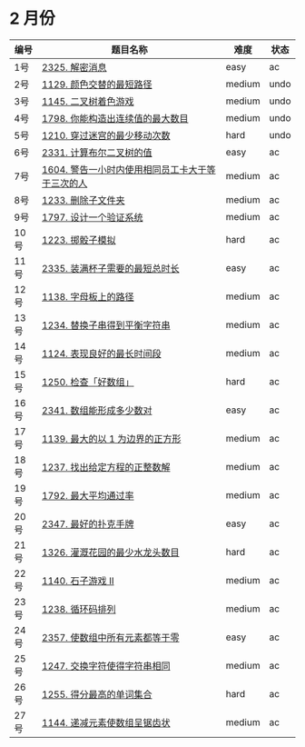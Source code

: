 # 2 月份

**编号**|**题目名称**|**难度**|**状态**
--------|------------|--------|--------
1号|[2325. 解密消息](./第1题%202325.%20解密消息)|easy|ac
2号|[1129. 颜色交替的最短路径](./第2题%201129.%20颜色交替的最短路径)|medium|undo
3号|[1145. 二叉树着色游戏](./第3题%201145.%20二叉树着色游戏)|medium|undo
4号|[1798. 你能构造出连续值的最大数目](./第4题%201798.%20你能构造出连续值的最大数目)|medium|undo
5号|[1210. 穿过迷宫的最少移动次数](./第5题%201210.%20穿过迷宫的最少移动次数)|hard|undo
6号|[2331. 计算布尔二叉树的值](./第6题%202331.%20计算布尔二叉树的值)|easy|ac
7号|[1604. 警告一小时内使用相同员工卡大于等于三次的人](./第7题%201604.%20警告一小时内使用相同员工卡大于等于三次的人)|medium|ac
8号|[1233. 删除子文件夹](./第8题%201233.%20删除子文件夹)|medium|ac
9号|[1797. 设计一个验证系统](./第9题%201797.%20设计一个验证系统)|medium|ac
10号|[1223. 掷骰子模拟](./第10题%201223.%20掷骰子模拟)|hard|ac
11号|[2335. 装满杯子需要的最短总时长](./第11题%202335.%20装满杯子需要的最短总时长)|easy|ac
12号|[1138. 字母板上的路径](./第12题%201138.%20字母板上的路径)|medium|ac
13号|[1234. 替换子串得到平衡字符串](./第13题%201234.%20替换子串得到平衡字符串)|medium|ac
14号|[1124. 表现良好的最长时间段](./第14题%201124.%20表现良好的最长时间段)|medium|ac
15号|[1250. 检查「好数组」](./第15题%201250.%20检查「好数组」)|hard|ac
16号|[2341. 数组能形成多少数对](./第16题%202341.%20数组能形成多少数对)|easy|ac
17号|[1139. 最大的以 1 为边界的正方形](./第17题%201139.%20最大的以%201%20为边界的正方形)|medium|ac
18号|[1237. 找出给定方程的正整数解](./第18题%201237.%20找出给定方程的正整数解)|medium|ac
19号|[1792. 最大平均通过率](./第19题%201792.%20最大平均通过率)|medium|ac
20号|[2347. 最好的扑克手牌](./第20题%202347.%20最好的扑克手牌)|easy|ac
21号|[1326. 灌溉花园的最少水龙头数目](./第21题%201326.%20灌溉花园的最少水龙头数目)|hard|ac
22号|[1140. 石子游戏 II](./第22题%201140.%20石子游戏%20II)|medium|ac
23号|[1238. 循环码排列](./第23题%201238.%20循环码排列)|medium|ac
24号|[2357. 使数组中所有元素都等于零](./第24题%202357.%20使数组中所有元素都等于零)|easy|ac
25号|[1247. 交换字符使得字符串相同](./第25题%201247.%20交换字符使得字符串相同)|medium|ac
26号|[1255. 得分最高的单词集合](./第26题%201255.%20得分最高的单词集合)|hard|ac
27号|[1144. 递减元素使数组呈锯齿状](./第27题%201144.%20递减元素使数组呈锯齿状)|medium|ac
